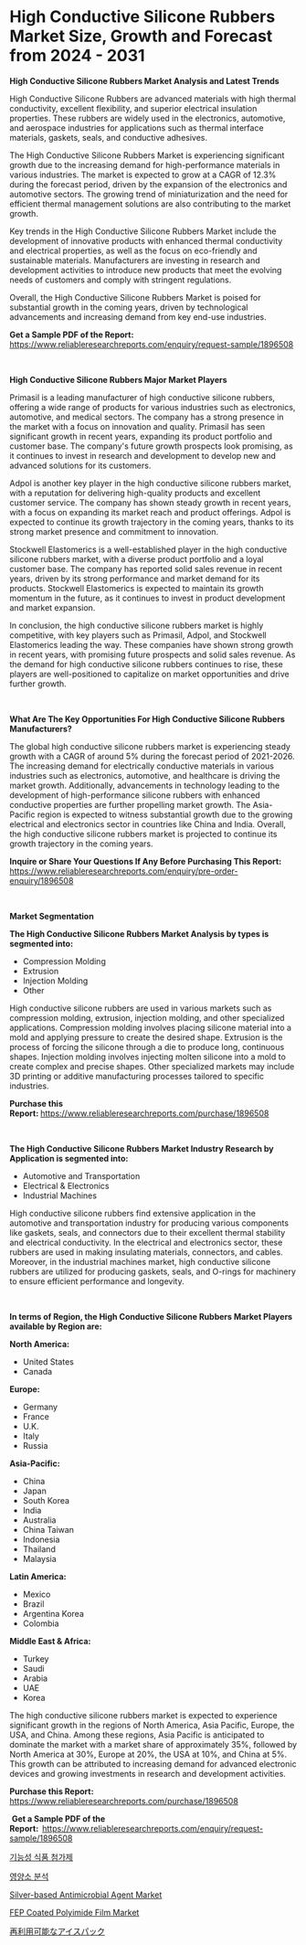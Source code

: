 <p><h1>High Conductive Silicone Rubbers Market Size, Growth and Forecast from 2024 - 2031</h1></p><p><strong>High Conductive Silicone Rubbers Market Analysis and Latest Trends</strong></p>
<p><p>High Conductive Silicone Rubbers are advanced materials with high thermal conductivity, excellent flexibility, and superior electrical insulation properties. These rubbers are widely used in the electronics, automotive, and aerospace industries for applications such as thermal interface materials, gaskets, seals, and conductive adhesives.</p><p>The High Conductive Silicone Rubbers Market is experiencing significant growth due to the increasing demand for high-performance materials in various industries. The market is expected to grow at a CAGR of 12.3% during the forecast period, driven by the expansion of the electronics and automotive sectors. The growing trend of miniaturization and the need for efficient thermal management solutions are also contributing to the market growth.</p><p>Key trends in the High Conductive Silicone Rubbers Market include the development of innovative products with enhanced thermal conductivity and electrical properties, as well as the focus on eco-friendly and sustainable materials. Manufacturers are investing in research and development activities to introduce new products that meet the evolving needs of customers and comply with stringent regulations.</p><p>Overall, the High Conductive Silicone Rubbers Market is poised for substantial growth in the coming years, driven by technological advancements and increasing demand from key end-use industries.</p></p>
<p><strong>Get a Sample PDF of the Report:&nbsp;</strong> <a href="https://www.reliableresearchreports.com/enquiry/request-sample/1896508">https://www.reliableresearchreports.com/enquiry/request-sample/1896508</a></p>
<p>&nbsp;</p>
<p><strong>High Conductive Silicone Rubbers Major Market Players</strong></p>
<p><p>Primasil is a leading manufacturer of high conductive silicone rubbers, offering a wide range of products for various industries such as electronics, automotive, and medical sectors. The company has a strong presence in the market with a focus on innovation and quality. Primasil has seen significant growth in recent years, expanding its product portfolio and customer base. The company's future growth prospects look promising, as it continues to invest in research and development to develop new and advanced solutions for its customers.</p><p>Adpol is another key player in the high conductive silicone rubbers market, with a reputation for delivering high-quality products and excellent customer service. The company has shown steady growth in recent years, with a focus on expanding its market reach and product offerings. Adpol is expected to continue its growth trajectory in the coming years, thanks to its strong market presence and commitment to innovation.</p><p>Stockwell Elastomerics is a well-established player in the high conductive silicone rubbers market, with a diverse product portfolio and a loyal customer base. The company has reported solid sales revenue in recent years, driven by its strong performance and market demand for its products. Stockwell Elastomerics is expected to maintain its growth momentum in the future, as it continues to invest in product development and market expansion.</p><p>In conclusion, the high conductive silicone rubbers market is highly competitive, with key players such as Primasil, Adpol, and Stockwell Elastomerics leading the way. These companies have shown strong growth in recent years, with promising future prospects and solid sales revenue. As the demand for high conductive silicone rubbers continues to rise, these players are well-positioned to capitalize on market opportunities and drive further growth.</p></p>
<p>&nbsp;</p>
<p><strong>What Are The Key Opportunities For High Conductive Silicone Rubbers Manufacturers?</strong></p>
<p><p>The global high conductive silicone rubbers market is experiencing steady growth with a CAGR of around 5% during the forecast period of 2021-2026. The increasing demand for electrically conductive materials in various industries such as electronics, automotive, and healthcare is driving the market growth. Additionally, advancements in technology leading to the development of high-performance silicone rubbers with enhanced conductive properties are further propelling market growth. The Asia-Pacific region is expected to witness substantial growth due to the growing electrical and electronics sector in countries like China and India. Overall, the high conductive silicone rubbers market is projected to continue its growth trajectory in the coming years.</p></p>
<p><strong>Inquire or Share Your Questions If Any Before Purchasing This Report:</strong> <a href="https://www.reliableresearchreports.com/enquiry/pre-order-enquiry/1896508">https://www.reliableresearchreports.com/enquiry/pre-order-enquiry/1896508</a></p>
<p>&nbsp;</p>
<p><strong>Market Segmentation</strong></p>
<p><strong>The High Conductive Silicone Rubbers Market Analysis by types is segmented into:</strong></p>
<p><ul><li>Compression Molding</li><li>Extrusion</li><li>Injection Molding</li><li>Other</li></ul></p>
<p><p>High conductive silicone rubbers are used in various markets such as compression molding, extrusion, injection molding, and other specialized applications. Compression molding involves placing silicone material into a mold and applying pressure to create the desired shape. Extrusion is the process of forcing the silicone through a die to produce long, continuous shapes. Injection molding involves injecting molten silicone into a mold to create complex and precise shapes. Other specialized markets may include 3D printing or additive manufacturing processes tailored to specific industries.</p></p>
<p><strong>Purchase this Report:&nbsp;</strong><a href="https://www.reliableresearchreports.com/purchase/1896508">https://www.reliableresearchreports.com/purchase/1896508</a></p>
<p>&nbsp;</p>
<p><strong>The High Conductive Silicone Rubbers Market Industry Research by Application is segmented into:</strong></p>
<p><ul><li>Automotive and Transportation</li><li>Electrical & Electronics</li><li>Industrial Machines</li></ul></p>
<p><p>High conductive silicone rubbers find extensive application in the automotive and transportation industry for producing various components like gaskets, seals, and connectors due to their excellent thermal stability and electrical conductivity. In the electrical and electronics sector, these rubbers are used in making insulating materials, connectors, and cables. Moreover, in the industrial machines market, high conductive silicone rubbers are utilized for producing gaskets, seals, and O-rings for machinery to ensure efficient performance and longevity.</p></p>
<p>&nbsp;</p>
<p><strong>In terms of Region, the High Conductive Silicone Rubbers Market Players available by Region are:</strong></p>
<p>
    <p> <strong> North America: </strong>
        <ul>
            <li>United States</li>
            <li>Canada</li>
        </ul>
        </p> 
    <p> <strong> Europe: </strong>
        <ul>
            <li>Germany</li>
            <li>France</li>
            <li>U.K.</li>
            <li>Italy</li>
            <li>Russia</li>
        </ul>
        </p> 
    <p> <strong> Asia-Pacific: </strong>
        <ul>
            <li>China</li>
            <li>Japan</li>
            <li>South Korea</li>
            <li>India</li>
            <li>Australia</li>
            <li>China Taiwan</li>
            <li>Indonesia</li>
            <li>Thailand</li>
            <li>Malaysia</li>
        </ul>
        </p> 
    <p> <strong> Latin America: </strong>
        <ul>
            <li>Mexico</li>
            <li>Brazil</li>
            <li>Argentina Korea</li>
            <li>Colombia</li>
        </ul>
        </p> 
    <p> <strong> Middle East & Africa: </strong>
        <ul>
            <li>Turkey</li>
            <li>Saudi</li>
            <li>Arabia</li>
            <li>UAE</li>
            <li>Korea</li>
        </ul>
    </p>
    </p>
<p><p>The high conductive silicone rubbers market is expected to experience significant growth in the regions of North America, Asia Pacific, Europe, the USA, and China. Among these regions, Asia Pacific is anticipated to dominate the market with a market share of approximately 35%, followed by North America at 30%, Europe at 20%, the USA at 10%, and China at 5%. This growth can be attributed to increasing demand for advanced electronic devices and growing investments in research and development activities.</p></p>
<p><strong>Purchase this Report: </strong><a href="https://www.reliableresearchreports.com/purchase/1896508">https://www.reliableresearchreports.com/purchase/1896508</a></p>
<p>&nbsp;<strong>Get a Sample PDF of the Report:&nbsp;&nbsp;</strong><a href="https://www.reliableresearchreports.com/enquiry/request-sample/1896508">https://www.reliableresearchreports.com/enquiry/request-sample/1896508</a></p>
<p><strong></strong></p>
<p><p><a href="https://medium.com/@maeennan456456/%EC%98%81%EC%96%91-%EB%B3%B4%EC%B6%A9%EC%A0%9C-%EC%B2%A8%EA%B0%80%EC%A0%9C-%EC%8B%9C%EC%9E%A5-%EC%8B%9C%EC%9E%A5-%EC%A0%90%EC%9C%A0%EC%9C%A8-%EC%8B%9C%EC%9E%A5-%EB%8F%99%ED%96%A5-%EB%B0%8F-%EB%AF%B8%EB%9E%98-%EC%84%B1%EC%9E%A5-%ED%83%90%EC%83%89-774df930e3bd">기능성 식품 첨가제</a></p><p><a href="https://medium.com/@maeennan456456/%EC%98%81%EC%96%91-%EB%B6%84%EC%84%9D-%EC%8B%9C%EC%9E%A5-%EA%B7%9C%EB%AA%A8-%EC%8B%9C%EC%9E%A5-%EC%A0%84%EB%A7%9D-%EB%B0%8F-%EC%8B%9C%EC%9E%A5-%EC%98%88%EC%B8%A1-2024%EB%85%84%EB%B6%80%ED%84%B0-2031%EB%85%84-95529405c575">영양소 분석</a></p><p><a href="https://meowing-canidae-761.notion.site/Silver-based-Antimicrobial-Agent-Market-Size-Share-Trends-Analysis-Report-By-Application-Regiona-c72302f7ae134b6ca21cfcebde6002f8">Silver-based Antimicrobial Agent Market</a></p><p><a href="https://frill-swim-3cd.notion.site/FEP-Coated-Polyimide-Film-Market-Size-2024-2031-Global-Industrial-Analysis-Key-Geographical-Regio-45950533079f4d5b8813bd7c688a1895">FEP Coated Polyimide Film Market</a></p><p><a href="https://medium.com/@arturokrs2023/%E5%86%8D%E5%88%A9%E7%94%A8%E5%8F%AF%E8%83%BD%E3%81%AA%E3%82%A2%E3%82%A4%E3%82%B9%E3%83%91%E3%83%83%E3%82%AF%E5%B8%82%E5%A0%B4%E5%88%86%E6%9E%90-%E3%81%9D%E3%81%AEcagr-%E5%B8%82%E5%A0%B4%E3%82%BB%E3%82%B0%E3%83%A1%E3%83%B3%E3%83%86%E3%83%BC%E3%82%B7%E3%83%A7%E3%83%B3%E3%81%8A%E3%82%88%E3%81%B3%E3%82%B0%E3%83%AD%E3%83%BC%E3%83%90%E3%83%AB%E7%94%A3%E6%A5%AD%E6%A6%82%E8%A6%81-f532a827fa1d">再利用可能なアイスパック</a></p></p>
